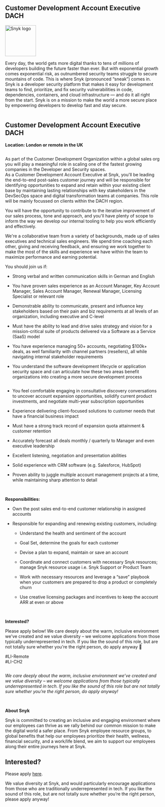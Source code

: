 Customer Development Account Executive DACH
---

<img src="https://res.cloudinary.com/snyk/image/upload/v1537345894/press-kit/brand/logo-black.png" width="100" alt="Snyk logo" />

<div class="content-intro"><p><span style="font-weight: 400;">Every day, the world gets more digital thanks to tens of millions of developers building the future faster than ever. But with exponential growth comes exponential risk, as outnumbered security teams struggle to secure mountains of code. This is where Snyk (pronounced “sneak”) comes in. Snyk is a developer security platform that makes it easy for development teams to find, prioritize, and fix security vulnerabilities in code, dependencies, containers, and cloud infrastructure — and do it all right from the start. Snyk is on a mission to make the world a more secure place by empowering developers to develop fast and stay secure.</span></p></div><div class="page">
<div class="section">
<div class="layoutArea">
<div class="column">
<div class="page">
<div class="section">
<div class="layoutArea">
<div class="column">
<h2><strong>Customer Development Account Executive DACH</strong></h2>
<p><strong>Location: London or remote in the UK</strong></p>
</div>
</div>
</div>
</div>
<p>As part of the Customer Development Organization within a global sales org you will play a meaningful role in scaling one of the fastest growing companies in the Developer and Security spaces. <br>As a Customer Development Account Executive at Snyk, you'll be leading the end-to-end post-sales customer journey and will be responsible for identifying opportunities to expand and retain within your existing client base by maintaining lasting relationships with key stakeholders in the DevSecOps space and digital transformation teams at companies. This role will be mainly focussed on clients within the DACH region.</p>
<p>You will have the opportunity to contribute to the iterative improvement of our sales process, tone and approach, and you'll have plenty of scope to inform the way we develop our internal tooling to help you work efficiently and effectively.</p>
<p>We're a collaborative team from a variety of backgrounds, made up of sales executives and technical sales engineers. We spend time coaching each other, giving and receiving feedback, and ensuring we work together to make the most of the skills and experience we have within the team to maximize performance and earning potential.</p>
<p>You should join us if:</p>
<ul>
<li>Strong verbal and written communication skills in German and English&nbsp;</li>
</ul>
<ul>
<li>You have proven sales experience as an Account Manager, Key Account Manager, Sales Account Manager, Renewal Manager, Licensing Specialist or relevant role</li>
<li>
<p>Demonstrable ability to communicate, present and influence key stakeholders based on their pain and biz requirements at all levels of an organization, including executive and C-level</p>
</li>
<li>
<p>Must have the ability to lead and drive sales strategy and vision for a mission-critical suite of products delivered via a Software as a Service (SaaS) model</p>
</li>
<li>
<p>You have experience managing 50+ accounts, negotiating $100k+ deals, as well familiarity with channel partners (resellers), all while navigating internal stakeholder requirements</p>
</li>
<li>
<p>You understand the software development lifecycle or application security space and can articulate how these two areas benefit organizations into creating a more secure development process</p>
</li>
</ul>
</div>
</div>
</div>
</div>
<div class="page">
<div class="section">
<div class="layoutArea">
<div class="column">
<ul>
<li>
<p>You feel comfortable engaging in consultative discovery conversations to uncover account expansion opportunities, solidify current product investments, and negotiate multi-year subscription opportunities</p>
</li>
<li>
<p>Experience delivering client-focused solutions to customer needs that have a financial business impact</p>
</li>
<li>
<p>Must have a strong track record of expansion quota attainment &amp; customer retention</p>
</li>
<li>
<p>Accurately forecast all deals monthly / quarterly to Manager and even executive leadership</p>
</li>
<li>
<p>Excellent listening, negotiation and presentation abilities</p>
</li>
<li>
<p>Solid experience with CRM software (e.g. Salesforce, HubSpot)</p>
</li>
<li>
<p>Proven ability to juggle multiple account management projects at a time, while maintaining sharp attention to detail</p>
</li>
</ul>
<p>&nbsp;</p>
<p><strong>Responsibilities:</strong></p>
<ul>
<li>
<p>Own the post sales end-to-end customer relationship in assigned accounts</p>
</li>
<li>
<p>Responsible for expanding and renewing existing customers, including:</p>
<ul>
<li>
<p>Understand the health and sentiment of the account</p>
</li>
<li>
<p>Goal Set, determine the goals for each customer</p>
</li>
<li>
<p>Devise a plan to expand, maintain or save an account</p>
</li>
<li>
<p>Coordinate and connect customers with necessary Snyk resources; manage Snyk resource usage i.e. Snyk Support or Product Team</p>
</li>
<li>
<p>Work with necessary resources and leverage a “save” playbook when your customers are prepared to drop a product or completely churn</p>
</li>
<li>
<p>Use creative licensing packages and incentives to keep the account ARR at even or above</p>
</li>
</ul>
</li>
</ul>
<p>&nbsp;</p>
<p><strong>Interested?&nbsp;</strong></p>
<p>Please apply below! We care deeply about the warm, inclusive environment we've created and we value diversity – we welcome applications from those typically underrepresented in tech. If you like the sound of this role, but are not totally sure whether you're the right person, do apply anyway 🙂&nbsp;</p>
<p>#LI-Remote<br>#LI-CH2</p>
</div>
</div>
</div>
</div><div class="content-conclusion"><p><em data-stringify-type="italic">We care deeply about the warm, inclusive environment we’ve created and we value diversity – we welcome applications from those typically underrepresented in tech. If you like the sound of this role but are not totally sure whether you’re the right person, do apply anyway!</em></p>
<p>&nbsp;</p>
<p><strong>About Snyk</strong></p>
<p><strong><span style="font-weight: 400;">Snyk is committed to creating an inclusive and engaging environment where our employees can thrive as we rally behind our common mission to make the digital world a safer place. From Snyk employee resource groups, to global benefits that help our employees prioritize their health, wellness, financial security, and a work/life blend, we aim to support our employees along their entire journeys here at Snyk. </span></strong></p></div>

Interested?
---

Please apply [here](https://boards.greenhouse.io/snyk/jobs/6405434002#app).

We value diversity at Snyk, and would particularly encourage applications from those who are traditionally underrepresented in tech.
If you like the sound of this role, but are not totally sure whether you’re the right person, please apply anyway!
